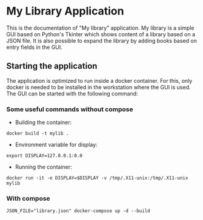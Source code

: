 # My Library Application

This is the documentation of "My library" application. My library is a simple GUI based on Python's Tkinter which shows content of a library based on a JSON file. It is also possible to expand the library by adding books based on entry fields in the GUI.

## Starting the application

The application is optimized to run inside a docker container. For this, only docker is needed to be installed in the workstation where the GUI is used. The GUI can be started with the following command:

### Some useful commands without compose

* Building the container:
```
docker build -t mylib .
```
* Environment variable for display:
```
export DISPLAY=127.0.0.1:0.0
```
* Running the container:
```
docker run -it -e DISPLAY=$DISPLAY -v /tmp/.X11-unix:/tmp/.X11-unix mylib
```
### With compose

```
JSON_FILE="library.json" docker-compose up -d --build 
```
